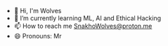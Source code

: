 - 👋 Hi, I'm Wolves
- 🌱 I’m currently learning ML, AI and Ethical Hacking
- 📫 How to reach me SnakhoWolves@proton.me
- 😄 Pronouns: Mr

<!---
Wolvessss/Wolvessss is a ✨ special ✨ repository because its `README.md` (this file) appears on your GitHub profile.
You can click the Preview link to take a look at your changes.
--->
